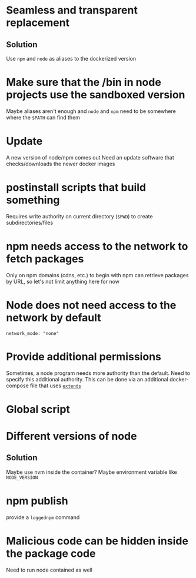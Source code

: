 # Seamless and transparent replacement

## Solution

Use `npm` and `node` as aliases to the dockerized version


# Make sure that the /bin in node projects use the sandboxed version

Maybe aliases aren't enough and `node` and `npm` need to be somewhere where the `$PATH` can find them


# Update

A new version of node/npm comes out
Need an update software that checks/downloads the newer docker images


# postinstall scripts that build something

Requires write authority on current directory (`$PWD`) to create subdirectories/files


# npm needs access to the network to fetch packages

Only on npm domains (cdns, etc.) to begin with
npm can retrieve packages by URL, so let's not limit anything here for now


# Node does not need access to the network by default

`network_mode: "none"`


# Provide additional permissions

Sometimes, a node program needs more authority than the default. Need to specify this additional authority.
This can be done via an additional docker-compose file that uses [`extends`](https://docs.docker.com/compose/compose-file/#extends)


# Global script



# Different versions of node

## Solution

Maybe use nvm inside the container?
Maybe environment variable like `NODE_VERSION`



# npm publish

provide a `loggednpm` command


# Malicious code can be hidden inside the package code 

Need to run node contained as well

